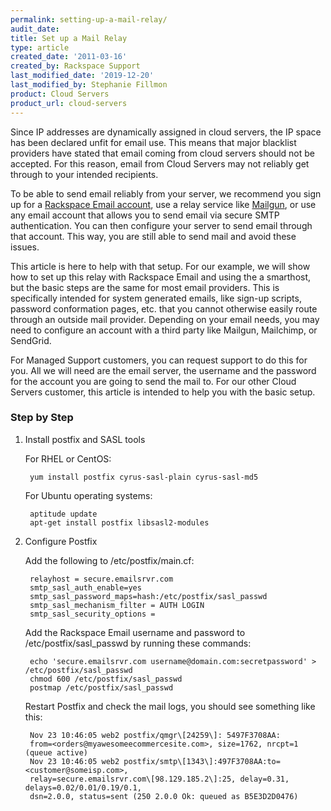 ```yaml
---
permalink: setting-up-a-mail-relay/
audit_date:
title: Set up a Mail Relay
type: article
created_date: '2011-03-16'
created_by: Rackspace Support
last_modified_date: '2019-12-20'
last_modified_by: Stephanie Fillmon
product: Cloud Servers
product_url: cloud-servers
---
```


Since IP addresses are dynamically assigned in cloud servers, the IP
space has been declared unfit for email use. This means that major
blacklist providers have stated that email coming from cloud servers
should not be accepted. For this reason, email from Cloud Servers may
not reliably get through to your intended recipients.

To be able to send email reliably from your server, we recommend you
sign up for a [Rackspace Email account](http://www.rackspace.com/apps/email_hosting/),
use a relay service like
[Mailgun](/how-to/introduction-to-mailgun-email-automation),
or use any email account that allows you to send email via secure SMTP
authentication. You can then configure your server to send email through
that account. This way, you are still able to send mail and avoid these
issues.

This article is here to help with that setup. For our example, we will
show how to set up this relay with Rackspace Email and using the a
smarthost, but the basic steps are the same for most email providers.
This is specifically intended for system generated emails, like sign-up
scripts, password conformation pages, etc. that you cannot otherwise
easily route through an outside mail provider. Depending on your email
needs, you may need to configure an account with a third party like
Mailgun, Mailchimp, or SendGrid.

For Managed Support customers, you can request support to do this for
you. All we will need are the email server, the username and the
password for the account you are going to send the mail to. For our
other Cloud Servers customer, this article is intended to help you with
the basic setup.

### Step by Step

1. Install postfix and SASL tools

   For RHEL or CentOS:

        yum install postfix cyrus-sasl-plain cyrus-sasl-md5

   For Ubuntu operating systems:

        aptitude update
        apt-get install postfix libsasl2-modules

2. Configure Postfix

   Add the following to /etc/postfix/main.cf:

        relayhost = secure.emailsrvr.com
        smtp_sasl_auth_enable=yes
        smtp_sasl_password_maps=hash:/etc/postfix/sasl_passwd
        smtp_sasl_mechanism_filter = AUTH LOGIN
        smtp_sasl_security_options =

   Add the Rackspace Email username and password to
   /etc/postfix/sasl\_passwd by running these commands:

        echo 'secure.emailsrvr.com username@domain.com:secretpassword' > /etc/postfix/sasl_passwd
        chmod 600 /etc/postfix/sasl_passwd
        postmap /etc/postfix/sasl_passwd

   Restart Postfix and check the mail logs, you should see something like
   this:

        Nov 23 10:46:05 web2 postfix/qmgr\[24259\]: 5497F3708AA:
        from=<orders@myawesomeecommercesite.com>, size=1762, nrcpt=1 (queue active)
        Nov 23 10:46:05 web2 postfix/smtp\[1343\]:497F3708AA:to=<customer@someisp.com>,
        relay=secure.emailsrvr.com\[98.129.185.2\]:25, delay=0.31, delays=0.02/0.01/0.19/0.1,
        dsn=2.0.0, status=sent (250 2.0.0 Ok: queued as B5E3D2D0476)

